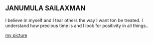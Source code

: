 ## JANUMULA SAILAXMAN

I believe in myself and I tear others the way I want ton be treated. I understand how precious time is and I look for positivity in all things..

[my picture](mypic.png)